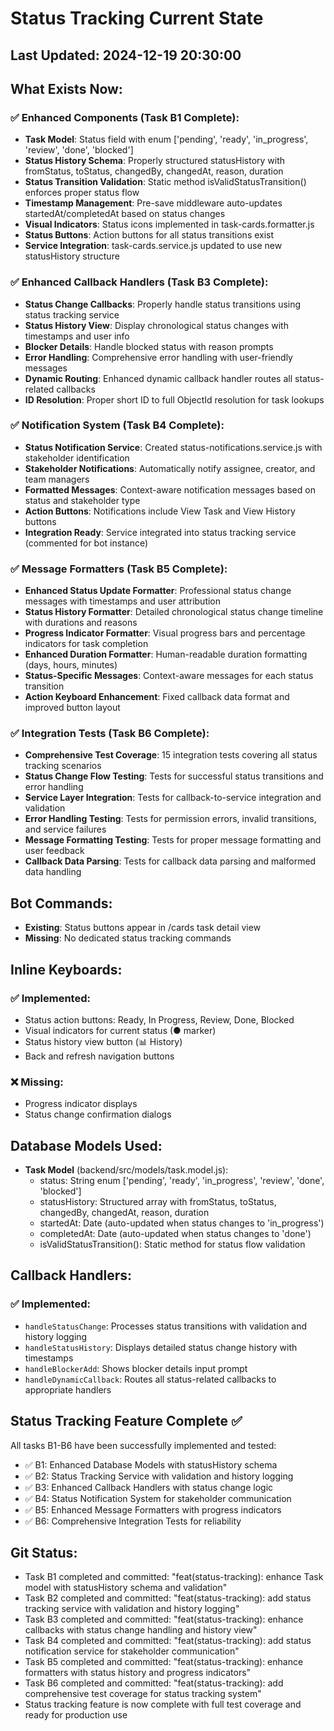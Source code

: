 # Status Tracking Current State

## Last Updated: 2024-12-19 20:30:00

## What Exists Now:
### ✅ Enhanced Components (Task B1 Complete):
- **Task Model**: Status field with enum ['pending', 'ready', 'in_progress', 'review', 'done', 'blocked']
- **Status History Schema**: Properly structured statusHistory with fromStatus, toStatus, changedBy, changedAt, reason, duration
- **Status Transition Validation**: Static method isValidStatusTransition() enforces proper status flow
- **Timestamp Management**: Pre-save middleware auto-updates startedAt/completedAt based on status changes
- **Visual Indicators**: Status icons implemented in task-cards.formatter.js
- **Status Buttons**: Action buttons for all status transitions exist
- **Service Integration**: task-cards.service.js updated to use new statusHistory structure

### ✅ Enhanced Callback Handlers (Task B3 Complete):
- **Status Change Callbacks**: Properly handle status transitions using status tracking service
- **Status History View**: Display chronological status changes with timestamps and user info
- **Blocker Details**: Handle blocked status with reason prompts
- **Error Handling**: Comprehensive error handling with user-friendly messages
- **Dynamic Routing**: Enhanced dynamic callback handler routes all status-related callbacks
- **ID Resolution**: Proper short ID to full ObjectId resolution for task lookups

### ✅ Notification System (Task B4 Complete):
- **Status Notification Service**: Created status-notifications.service.js with stakeholder identification
- **Stakeholder Notifications**: Automatically notify assignee, creator, and team managers
- **Formatted Messages**: Context-aware notification messages based on status and stakeholder type
- **Action Buttons**: Notifications include View Task and View History buttons
- **Integration Ready**: Service integrated into status tracking service (commented for bot instance)

### ✅ Message Formatters (Task B5 Complete):
- **Enhanced Status Update Formatter**: Professional status change messages with timestamps and user attribution
- **Status History Formatter**: Detailed chronological status change timeline with durations and reasons
- **Progress Indicator Formatter**: Visual progress bars and percentage indicators for task completion
- **Enhanced Duration Formatter**: Human-readable duration formatting (days, hours, minutes)
- **Status-Specific Messages**: Context-aware messages for each status transition
- **Action Keyboard Enhancement**: Fixed callback data format and improved button layout

### ✅ Integration Tests (Task B6 Complete):
- **Comprehensive Test Coverage**: 15 integration tests covering all status tracking scenarios
- **Status Change Flow Testing**: Tests for successful status transitions and error handling
- **Service Layer Integration**: Tests for callback-to-service integration and validation
- **Error Handling Testing**: Tests for permission errors, invalid transitions, and service failures
- **Message Formatting Testing**: Tests for proper message formatting and user feedback
- **Callback Data Parsing**: Tests for callback data parsing and malformed data handling

## Bot Commands:
- **Existing**: Status buttons appear in /cards task detail view
- **Missing**: No dedicated status tracking commands

## Inline Keyboards:
### ✅ Implemented:
- Status action buttons: Ready, In Progress, Review, Done, Blocked
- Visual indicators for current status (● marker)
- Status history view button (📊 History)
- Back and refresh navigation buttons

### ❌ Missing:
- Progress indicator displays
- Status change confirmation dialogs

## Database Models Used:
- **Task Model** (backend/src/models/task.model.js):
  - status: String enum ['pending', 'ready', 'in_progress', 'review', 'done', 'blocked']
  - statusHistory: Structured array with fromStatus, toStatus, changedBy, changedAt, reason, duration
  - startedAt: Date (auto-updated when status changes to 'in_progress')
  - completedAt: Date (auto-updated when status changes to 'done')
  - isValidStatusTransition(): Static method for status flow validation

## Callback Handlers:
### ✅ Implemented:
- `handleStatusChange`: Processes status transitions with validation and history logging
- `handleStatusHistory`: Displays detailed status change history with timestamps
- `handleBlockerAdd`: Shows blocker details input prompt
- `handleDynamicCallback`: Routes all status-related callbacks to appropriate handlers

## Status Tracking Feature Complete ✅
All tasks B1-B6 have been successfully implemented and tested:
- ✅ B1: Enhanced Database Models with statusHistory schema
- ✅ B2: Status Tracking Service with validation and history logging
- ✅ B3: Enhanced Callback Handlers with status change logic
- ✅ B4: Status Notification System for stakeholder communication
- ✅ B5: Enhanced Message Formatters with progress indicators
- ✅ B6: Comprehensive Integration Tests for reliability

## Git Status:
- Task B1 completed and committed: "feat(status-tracking): enhance Task model with statusHistory schema and validation"
- Task B2 completed and committed: "feat(status-tracking): add status tracking service with validation and history logging"
- Task B3 completed and committed: "feat(status-tracking): enhance callbacks with status change handling and history view"
- Task B4 completed and committed: "feat(status-tracking): add status notification service for stakeholder communication"
- Task B5 completed and committed: "feat(status-tracking): enhance formatters with status history and progress indicators"
- Task B6 completed and committed: "feat(status-tracking): add comprehensive test coverage for status tracking system"
- Status tracking feature is now complete with full test coverage and ready for production use